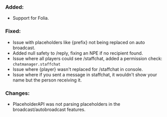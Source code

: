 ### Added:
- Support for Folia.

### Fixed:
- Issue with placeholders like {prefix} not being replaced on auto broadcast.
- Added null safety to /reply, fixing an NPE if no recipient found.
- Issue where all players could see /staffchat, added a permission check: `chatmanager.staffchat`
- Issue where {player} wasn't replaced for /staffchat in console.
- Issue where if you sent a message in staffchat, it wouldn't show your name but the person receiving it.

### Changes:
- PlaceholderAPI was not parsing placeholders in the broadcast/autobroadcast features.